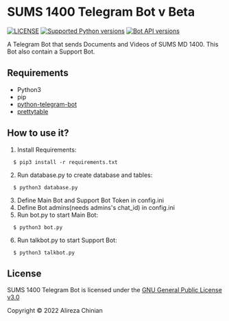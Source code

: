 # SUMS 1400 Telegram Bot v Beta
[![LICENSE](https://img.shields.io/badge/LICENSE-GPL--3.0-green)](https://github.com/AlirezaChinian/SUMS-1400-Telegram-Bot/blob/main/LICENSE)
[![Supported Python versions](https://img.shields.io/pypi/pyversions/python-telegram-bot.svg)](https://www.python.org)
[![Bot API versions](https://img.shields.io/badge/Bot%20API-5.7-blue?logo=telegram)](https://api.telegram.org)

A Telegram Bot that sends Documents and Videos of SUMS MD 1400. This Bot also contain a Support Bot.
## Requirements
* Python3
* pip
* [python-telegram-bot](https://github.com/python-telegram-bot/python-telegram-bot)
* [prettytable](https://github.com/jazzband/prettytable)
## How to use it?
1. Install Requirements: 
```
  $ pip3 install -r requirements.txt
```
2. Run database.py to create database and tables:
```
  $ python3 database.py
```
3. Define Main Bot and Support Bot Token in config.ini
4. Define Bot admins(needs admins's chat_id) in config.ini
5. Run bot.py to start Main Bot: 
```
  $ python3 bot.py
```
6. Run talkbot.py to start Support Bot:
```
  $ python3 talkbot.py
```
## License
SUMS 1400 Telegram Bot is licensed under the [GNU General Public License v3.0](https://github.com/AlirezaChinian/SUMS-1400-Telegram-Bot/blob/main/LICENSE)

Copyright © 2022 Alireza Chinian
